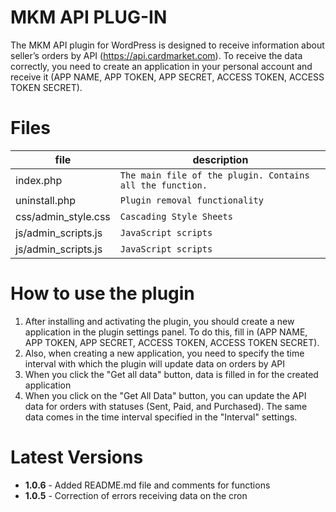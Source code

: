 # MKM API PLUG-IN
The MKM API plugin for WordPress is designed to receive information about seller’s orders by API (https://api.cardmarket.com). To receive the data correctly, you need to create an application in your personal account and receive it (APP NAME, APP TOKEN, APP SECRET, ACCESS TOKEN, ACCESS TOKEN SECRET).


# Files

|       file     |description                         |
|----------------|------------------------------------|
|index.php           |`The main file of the plugin. Contains all the function.`                 |
|uninstall.php       |`Plugin removal functionality`                 |
|css/admin_style.css |`Cascading Style Sheets`     |
|js/admin_scripts.js |`JavaScript scripts`     |
|js/admin_scripts.js |`JavaScript scripts`     |

# How to use the plugin

1. After installing and activating the plugin, you should create a new application in the plugin settings panel. To do this, fill in (APP NAME, APP TOKEN, APP SECRET, ACCESS TOKEN, ACCESS TOKEN SECRET).
2. Also, when creating a new application, you need to specify the time interval with which the plugin will update data on orders by API
3. When you click the "Get all data" button, data is filled in for the created application
4. When you click on the "Get All Data" button, you can update the API data for orders with statuses (Sent, Paid, and Purchased). The same data comes in the time interval specified in the "Interval" settings.


# Latest Versions
* **1.0.6** - Added README.md file and comments for functions
* **1.0.5** - Correction of errors receiving data on the cron